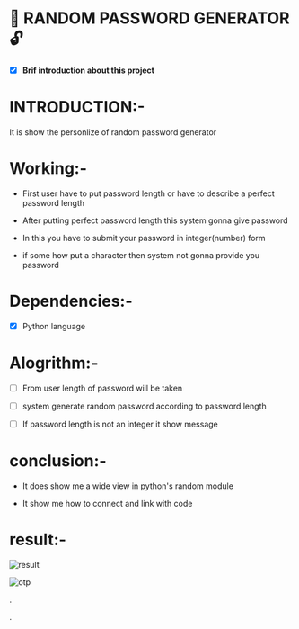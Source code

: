   # :closed_lock_with_key:  **RANDOM PASSWORD GENERATOR**  :unlock:
   

- [x] __Brif introduction about this project__ 


# INTRODUCTION:-

 It is show the personlize of random password generator
 
 # Working:- 

- First user have  to put password length or have to describe a perfect password length

- After putting perfect password length this system gonna give password

- In this you have to submit your password in integer(number) form

- if some how put a character then system not gonna provide you password


 # Dependencies:- 

- [x] Python language


# Alogrithm:-

- [ ] From user length of password will be taken 

- [ ] system generate random password according to password length

- [ ] If password length is  not an integer it show message

# conclusion:- 

- It does show me a wide view in python's random module

 - It show me how to connect and link with code
 
 
 # result:-
 
 ![result](https://user-images.githubusercontent.com/113135493/189589283-215dd38a-1b1f-4c9f-adb1-9b31d2725ff4.png)
 
 
 
 ![otp](https://cdn-images-1.medium.com/fit/t/1600/480/0*NKb54QipseUId6h8)
 
 


. 

. 
